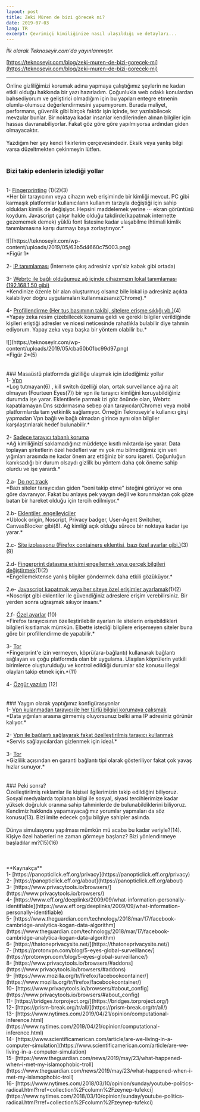 ```yaml
---
layout: post
title: Zeki Müren de bizi görecek mi?
date: 2019-07-03
lang: TR
excerpt: Çevrimiçi kimiliğinize nasıl ulaşıldığı ve detayları...
---
```



*İlk olarak Teknoseyir.com'da yayınlanmıştır.*


[https://teknoseyir.com/blog/zeki-muren-de-bizi-gorecek-mi](https://teknoseyir.com/blog/zeki-muren-de-bizi-gorecek-mi)



<hr>



Online gizliliğimizi korumak adına yapmaya çalıştığımız şeylerin ne kadarı etkili olduğu hakkında bir yazı hazırladım. Çoğunlukla web odaklı konulardan bahsediyorum ve geliştirici olmadığım için bu yapıları entegre etmenin olumlu-olumsuz değerlendirmesini yapamıyorum. Burada maliyet, performans, güvenlik gibi birçok faktör işin içinde, tez yazılabilecek mevzular bunlar. Bir noktaya kadar insanlar kendilerinden alınan bilgiler için hassas davranabiliyorlar. Fakat göz göre göre yapılmıyorsa ardından giden olmayacaktır.
<br>
<br>
Yazdığım her şey kendi fikirlerim çerçevesindedir. Eksik veya yanlış bilgi varsa düzeltmekten çekinmeyin lütfen.
<br>
<br>
### Bizi takip edenlerin izlediği yollar
<br>
1- <ins>Fingerprinting</ins> (1)(2)(3)
<br>
*Her bir tarayıcının veya cihazın web erişiminde bir kimliği mevcut. PC gibi karmaşık platformlar kullanıcıların kullanım tarzıyla değiştiği için sahip oldukları kimlik de değişiyor. Hepsini maddelemek yerine ⋅⋅⋅ ekran görüntüsü koydum. Javascript çalışır halde olduğu takdirde(kapatmak internette gezememek demek) yüklü font listesine kadar ulaşabilme ihtimali kimlik tanımlamasına karşı durmayı baya zorlaştırıyor.*
<br>
<br>
![](https://teknoseyir.com/wp-content/uploads/2019/05/63b5d4660c75003.png)
<br>
*Figür 1*
<br>
<br>
2- <ins>IP tanımlaması</ins> (İnternete çıkış adresiniz vpn'siz kabak gibi ortada)
<br>
<br>
3- <ins>Webrtc ile bağlı olduğumuz ağ içinde cihazımızın lokal tanımlaması (192.168.1.50 gibi)</ins>
<br>
*Kendinize özenle bir alan oluşturmuş olsanız bile lokal ip adresiniz açıkta kalabiliyor doğru uygulamaları kullanmazsanız(Chrome).*
<br>
<br>
4- <ins>Profillendirme (Her tuş basımının takibi, sitelere erişme sıklığı vb.)</ins>(4)
<br>
*Yapay zeka resim çizebillecek konuma geldi ve gerekli bilgiler verildiğinde kişileri eriştiği adresler ve nicesi neticesinde rahatlıkla bulabilir diye tahmin ediyorum. Yapay zeka veya başka bir yöntem olabilir bu.*
<br>
<br>
![](https://teknoseyir.com/wp-content/uploads/2019/05/cba60b01bc99d97.png)
<br>
*Figür 2*(5)
<br>
<br>
<br>
### Masaüstü platformda gizliliğe ulaşmak için izlediğimiz yollar
<br>
1- <ins>Vpn</ins>
<br>
*Log tutmayan(6) , kill switch özelliği olan, ortak surveillance ağına ait olmayan (Fourteen Eyes(7)) bir vpn ile tarayıcı kimliğini koruyabildiğiniz durumda işe yarar. Eklentilerle parmak izi göz önünde olan, Webrtc kapatılamayan Dns sızdırmasına sebep olan tarayıcılar(Chrome) veya mobil platformlarda tam yetkinlik sağlamıyor. Örneğin Teknoseyir'e kullanıcı girşi yapmadan Vpn bağlı ve bağlı olmadan girince aynı olan bilgiler karşılaştırılarak hedef bulunabilir.*
<br>
<br>
2- <ins>Sadece tarayıcı tabanlı koruma</ins>
<br>
*Ağ kimiliğinizi saklamadığınız müddetçe kısıtlı miktarda işe yarar. Data toplayan şirketlerin özel hedefleri var mı yok mu bilmediğimiz için veri yığınları arasında ne kadar önem arz ettiğiniz bir soru işareti. Çoğunluğun kanıksadığı bir durum olsaydı gizlilk bu yöntem daha çok öneme sahip olurdu ve işe yarardı.*
<br>
<br>
2.a- <ins>Do not track</ins>
<br>
*Bazı siteler tarayıcıdan giden "beni takip etme" isteğini görüyor ve ona göre davranıyor. Fakat bu anlayış pek yaygın değil ve korunmaktan çok göze batan bir hareket olduğu için tercih edilmiyor.*
<br>
<br>
2.b- <ins>Eklentiler, engelleyiciler</ins>
<br>
*Ublock origin, Noscript, Privacy badger, User-Agent Switcher, CanvasBlocker gibi(8). Ağ kimliği açık olduğu sürece bir noktaya kadar işe yarar.*
<br>
<br>
2.c- <ins>Site izolasyonu (Firefox containers eklentisi, bazı özel ayarlar gibi.)</ins>(3)(9) 
<br>
<br>
2.d- <ins>Fingerprint datasına erişimi engellemek veya gerçek bilgileri değiştirmek</ins>(1)(2)
<br>
*Engellemektense yanlış bilgiler göndermek daha etkili gözüküyor.*
<br>
<br>
2.e- <ins>Javascript kapatmak veya her siteye özel erişimler ayarlamak</ins>(1)(2)
<br>
*Noscript gibi eklentiler ile güvendiğiniz adreslere erişim verebilirsiniz. Bir yerden sonra uğraşmak sıkıyor insanı.*
<br>
<br>
2.f- <ins>Özel ayarlar</ins> (10)
<br>
*Firefox tarayıcısının özelleştirilebilir ayarları ile sitelerin erişebildikleri bilgileri kısıtlamak mümkün. Elbette istediği bilgilere erişemeyen siteler buna göre bir profillendirme de yapabilir.*
<br>
<br>
3- <ins>Tor</ins>
<br>
*Fingerprint'e izin vermeyen, köprü(ara-bağlantı) kullanarak bağlantı sağlayan ve çoğu platformda olan bir uygulama. Ulaşılan köprülerin yetkili birimlerce oluşturulduğu ve kontrol edildiği durumlar söz konusu illegal olayları takip etmek için.*(11)
<br>
<br>
4- <ins>Özgür yazılım</ins> (12)
<br>
<br>
<br>
### Yaygın olarak yaptığımız konfigürasyonlar
<br>
1- <ins>Vpn kulanmadan tarayıcı ile her türlü bilgiyi korumaya çalışmak</ins>
<br>
*Data yığınları arasına girmemiş oluyorsunuz belki ama IP adresiniz görünür kalıyor.*
<br>
<br>
2- <ins>Vpn ile bağlantı sağlayarak fakat özelleştirilmiş tarayıcı kullanmak</ins>
<br>
*Servis sağlayıcılardan gizlenmek için ideal.*
<br>
<br>
3- <ins>Tor</ins>
<br>
*Gizlilik açısından en garanti bağlantı tipi olarak gösteriliyor fakat çok yavaş hızlar sunuyor.*
<br>
<br>
<br>
### Peki sonra?
<br>
Özelleştirilmiş reklamlar ile kişisel ilgilerimizin takip edildiğini biliyoruz. Sosyal medyalarda toplanan bilgi ile sosyal, siyasi tercihlerimize kadar yüksek doğruluk oranına sahip tahminlerde de bulunabildiklerini biliyoruz. Kendimiz hakkında yapamayacağımız yorumlar yapmaları da söz konusu(13). Bizi imite edecek çoğu bilgiye sahipler aslında.
<br>
<br>
Dünya simulasyonu yapılması mümkün mü acaba bu kadar veriyle?(14). Kişiye özel haberleri ne zaman görmeye başlarız? Bizi yönlendirmeye başladılar mı?(15)(16)
<br>
<br>
<br>
<br>
**Kaynakça**
<br>
1- [https://panopticlick.eff.org/privacy](https://panopticlick.eff.org/privacy)
<br>
2- [https://panopticlick.eff.org/about](https://panopticlick.eff.org/about)
<br>
3- [https://www.privacytools.io/browsers/](https://www.privacytools.io/browsers/)
<br>
4- [https://www.eff.org/deeplinks/2009/09/what-information-personally-identifiable](https://www.eff.org/deeplinks/2009/09/what-information-personally-identifiable)
<br>
5- [https://www.theguardian.com/technology/2018/mar/17/facebook-cambridge-analytica-kogan-data-algorithm](https://www.theguardian.com/technology/2018/mar/17/facebook-cambridge-analytica-kogan-data-algorithm)
<br>
6- [https://thatoneprivacysite.net/](https://thatoneprivacysite.net/)
<br>
7- [https://protonvpn.com/blog/5-eyes-global-surveillance/](https://protonvpn.com/blog/5-eyes-global-surveillance/)
<br>
8- [https://www.privacytools.io/browsers/#addons](https://www.privacytools.io/browsers/#addons)
<br>
9- [https://www.mozilla.org/tr/firefox/facebookcontainer/](https://www.mozilla.org/tr/firefox/facebookcontainer/)
<br>
10- [https://www.privacytools.io/browsers/#about_config](https://www.privacytools.io/browsers/#about_config)
<br>
11- [https://bridges.torproject.org/](https://bridges.torproject.org/)
<br>
12- [https://prism-break.org/tr/all/](https://prism-break.org/tr/all/)
<br>
13- [https://www.nytimes.com/2019/04/21/opinion/computational-inference.html](https://www.nytimes.com/2019/04/21/opinion/computational-inference.html)
<br>
14- [https://www.scientificamerican.com/article/are-we-living-in-a-computer-simulation](https://www.scientificamerican.com/article/are-we-living-in-a-computer-simulation)
<br>
15- [https://www.theguardian.com/news/2019/may/23/what-happened-when-i-met-my-islamophobic-troll](https://www.theguardian.com/news/2019/may/23/what-happened-when-i-met-my-islamophobic-troll)
<br>
16- [https://www.nytimes.com/2018/03/10/opinion/sunday/youtube-politics-radical.html?rref=collection%2Fcolumn%2Fzeynep-tufekci](https://www.nytimes.com/2018/03/10/opinion/sunday/youtube-politics-radical.html?rref=collection%2Fcolumn%2Fzeynep-tufekci)
